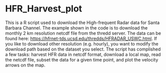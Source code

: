 # HFR_Harvest_plot
This is a R script used to download the High-frequent Radar data for Santa Barbara Channel. The example shown in the code is to download the monthly 2 km resolution netcdf file from the thredd server. The data can be found here: https://hfrnet-tds.ucsd.edu/thredds/HFRADAR_USWC.html. If you like to download other resolution (e.g. hourly), you want to modify the download path based on the dataset you select. 
The script has complished a few tasks: harvest HFR data in netcdf format, download a local map, read the netcdf file, subset the data for a given time point, and plot the velocity arrows on the map. 
